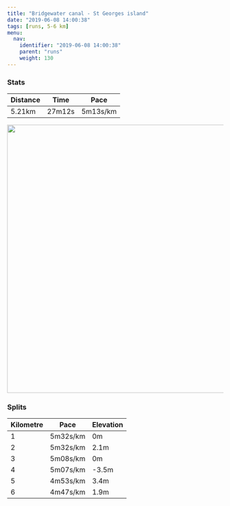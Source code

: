 ```yaml
---
title: "Bridgewater canal - St Georges island"
date: "2019-06-08 14:00:38"
tags: [runs, 5-6 km]
menu:
  nav:
    identifier: "2019-06-08 14:00:38"
    parent: "runs"
    weight: 130
---
```


### Stats

| Distance | Time | Pace |
|----------|------|------|
|5.21km|27m12s|5m13s/km|

<img src='https://maps.googleapis.com/maps/api/staticmap?maptype=terrain&path=enc:}oieIph{LJXV~@N~@B^z@zDNdBT~@Bb@TvA@`@XdBB`@H^@b@JbABd@N~@H`AH\\fBP~ABdBMTMWOk@GW?ULFPxAHlAFTC\Ut@Ff@a@t@ETSj@CVFVf@t@f@p@f@bAJ`@Gj@Sj@@l@SxB?j@GhAB|AKbAE|@T`BJX]n@QNSVa@pAA`A@j@IxABhADTRkA@a@RiBJyAXy@R{@LYLaAEmAOa@Gc@MYEgABaAF[CsACUDg@?UImA@kACaAMgACu@E[Bi@N[Lc@Ls@Qo@ScAMYSeB@k@Ga@OoDSy@KaAUsAM}ACaAIUK@MEk@}BM]U[I]k@k@k@e@Wa@KWMaASk@CkB@o@Fm@A_AGo@?SLy@I]]w@EUWa@WSoAsDiAoC[m@qAyAkBk@wBiAq@kAWH[RSE_AaCgB{De@qAg@mBo@qB&key=AIzaSyAfqMeaZ1CCJFGP5cWud__oZnT_Pybg-1M&size=800x800&scale=2&markers=color:yellow|label:S|53.46575,-2.27481&markers=color:green|label:F|53.471220000000024,-2.2675199999999993' width='625' />

### Splits

| Kilometre | Pace | Elevation |
|------|------|-----------|
|1|5m32s/km|0m|
|2|5m32s/km|2.1m|
|3|5m08s/km|0m|
|4|5m07s/km|-3.5m|
|5|4m53s/km|3.4m|
|6|4m47s/km|1.9m|
